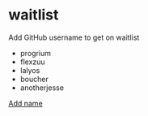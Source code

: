 # waitlist
Add GitHub username to get on waitlist

* progrium
* flexzuu
* lalyos
* boucher
* anotherjesse

[Add name](https://github.com/tractordev/waitlist/edit/main/README.md)
